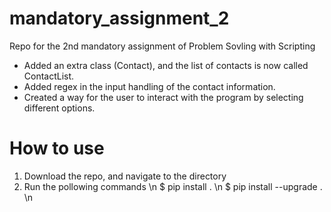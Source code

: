 # mandatory_assignment_2
Repo for the 2nd mandatory assignment of Problem Sovling with Scripting

- Added an extra class (Contact), and the list of contacts is now called ContactList. 
- Added regex in the input handling of the contact information. 
- Created a way for the user to interact with the program by selecting different options. 

# How to use
1. Download the repo, and navigate to the directory
2. Run the pollowing commands \n
    $ pip install . \n
    $ pip install --upgrade . \n